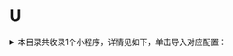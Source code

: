 # U
<details>
<summary>
本目录共收录1个小程序，详情见如下，单击导入对应配置：
</summary>

- [U净生活](https://quantumult.app/x/open-app/add-resource?remote-resource=%7B%22rewrite_remote%22%3A%20%5B%22https%3A%2F%2Fraw.githubusercontent.com%2Fzirawell%2FR-Store%2Fmain%2FRule%2FQuanX%2FAdblock%2FApplet%2FWechat%2FU%2FU%E5%87%80%E7%94%9F%E6%B4%BB%2Frewrite%2Fzhinengxiyifang.conf%2C%20tag%3DU%E5%87%80%E7%94%9F%E6%B4%BB%22%5D%7D)

</details>